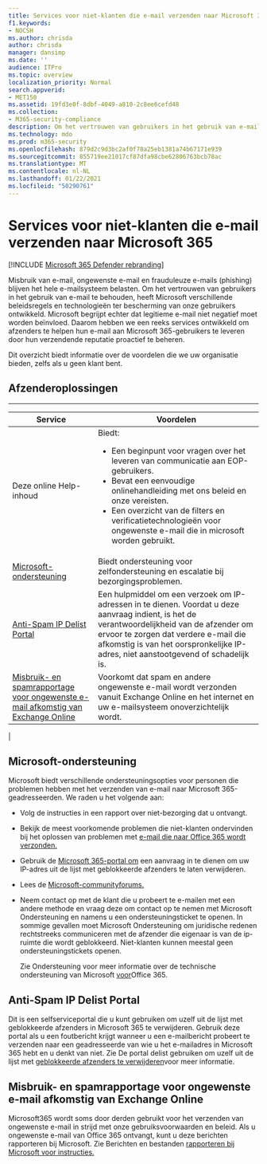```yaml
---
title: Services voor niet-klanten die e-mail verzenden naar Microsoft 365
f1.keywords:
- NOCSH
ms.author: chrisda
author: chrisda
manager: dansimp
ms.date: ''
audience: ITPro
ms.topic: overview
localization_priority: Normal
search.appverid:
- MET150
ms.assetid: 19fd3e0f-8dbf-4049-a810-2c8ee6cefd48
ms.collection:
- M365-security-compliance
description: Om het vertrouwen van gebruikers in het gebruik van e-mail te behouden, heeft Microsoft verschillende beleidsregels en technologieën ter bescherming van onze gebruikers tot stand gezet.
ms.technology: mdo
ms.prod: m365-security
ms.openlocfilehash: 879d2c9d3bc2af0f78a25eb1381a74b67171e939
ms.sourcegitcommit: 855719ee21017cf87dfa98cbe62806763bcb78ac
ms.translationtype: MT
ms.contentlocale: nl-NL
ms.lasthandoff: 01/22/2021
ms.locfileid: "50290761"
---
```

# <a name="services-for-non-customers-sending-mail-to-microsoft-365"></a>Services voor niet-klanten die e-mail verzenden naar Microsoft 365

[!INCLUDE [Microsoft 365 Defender rebranding](../includes/microsoft-defender-for-office.md)]


Misbruik van e-mail, ongewenste e-mail en frauduleuze e-mails (phishing) blijven het hele e-mailsysteem belasten. Om het vertrouwen van gebruikers in het gebruik van e-mail te behouden, heeft Microsoft verschillende beleidsregels en technologieën ter bescherming van onze gebruikers ontwikkeld. Microsoft begrijpt echter dat legitieme e-mail niet negatief moet worden beïnvloed. Daarom hebben we een reeks services ontwikkeld om afzenders te helpen hun e-mail aan Microsoft 365-gebruikers te leveren door hun verzendende reputatie proactief te beheren.

Dit overzicht biedt informatie over de voordelen die we uw organisatie bieden, zelfs als u geen klant bent.

## <a name="sender-solutions"></a>Afzenderoplossingen

****

|Service|Voordelen|
|---|---|
|Deze online Help-inhoud|Biedt: <ul><li>Een beginpunt voor vragen over het leveren van communicatie aan EOP-gebruikers.</li><li>Bevat een eenvoudige onlinehandleiding met ons beleid en onze vereisten.</li><li>Een overzicht van de filters en verificatietechnologieën voor ongewenste e-mail die in microsoft worden gebruikt.</li><ul>|
|[Microsoft-ondersteuning](#microsoft-support)|Biedt ondersteuning voor zelfondersteuning en escalatie bij bezorgingsproblemen.|
|[Anti-Spam IP Delist Portal](#anti-spam-ip-delist-portal)|Een hulpmiddel om een verzoek om IP-adressen in te dienen. Voordat u deze aanvraag indient, is het de verantwoordelijkheid van de afzender om ervoor te zorgen dat verdere e-mail die afkomstig is van het oorspronkelijke IP-adres, niet aanstootgevend of schadelijk is.|
|[Misbruik- en spamrapportage voor ongewenste e-mail afkomstig van Exchange Online](#abuse-and-spam-reporting-for-junk-email-originating-from-exchange-online)|Voorkomt dat spam en andere ongewenste e-mail wordt verzonden vanuit Exchange Online en het internet en uw e-mailsysteem onoverzichtelijk wordt.|
|

## <a name="microsoft-support"></a>Microsoft-ondersteuning

Microsoft biedt verschillende ondersteuningsopties voor personen die problemen hebben met het verzenden van e-mail naar Microsoft 365-geadresseerden. We raden u het volgende aan:

- Volg de instructies in een rapport over niet-bezorging dat u ontvangt.

- Bekijk de meest voorkomende problemen die niet-klanten ondervinden bij het oplossen van problemen met [e-mail die naar Office 365 wordt verzonden.](troubleshooting-mail-sent-to-office-365.md)

- Gebruik de [Microsoft 365-portal om](https://sender.office.com) een aanvraag in te dienen om uw IP-adres uit de lijst met geblokkeerde afzenders te laten verwijderen.

- Lees de [Microsoft-communityforums.](https://community.office365.com/f/)

- Neem contact op met de klant die u probeert te e-mailen met een andere methode en vraag deze om contact op te nemen met Microsoft Ondersteuning en namens u een ondersteuningsticket te openen. In sommige gevallen moet Microsoft Ondersteuning om juridische redenen rechtstreeks communiceren met de afzender die eigenaar is van de ip-ruimte die wordt geblokkeerd. Niet-klanten kunnen meestal geen ondersteuningstickets openen.

  Zie Ondersteuning voor meer informatie over de technische ondersteuning van Microsoft [voor](https://docs.microsoft.com/office365/servicedescriptions/office-365-platform-service-description/support)Office 365.

## <a name="anti-spam-ip-delist-portal"></a>Anti-Spam IP Delist Portal

Dit is een selfserviceportal die u kunt gebruiken om uzelf uit de lijst met geblokkeerde afzenders in Microsoft 365 te verwijderen. Gebruik deze portal als u een foutbericht krijgt wanneer u een e-mailbericht probeert te verzenden naar een geadresseerde van wie u het e-mailadres in Microsoft 365 hebt en u denkt van niet. Zie De portal delist gebruiken om uzelf uit de lijst met [geblokkeerde afzenders te verwijderen](use-the-delist-portal-to-remove-yourself-from-the-office-365-blocked-senders-lis.md)voor meer informatie.

## <a name="abuse-and-spam-reporting-for-junk-email-originating-from-exchange-online"></a>Misbruik- en spamrapportage voor ongewenste e-mail afkomstig van Exchange Online

Microsoft365 wordt soms door derden gebruikt voor het verzenden van ongewenste e-mail in strijd met onze gebruiksvoorwaarden en beleid. Als u ongewenste e-mail van Office 365 ontvangt, kunt u deze berichten rapporteren bij Microsoft. Zie Berichten en bestanden [rapporteren bij Microsoft voor instructies.](report-junk-email-messages-to-microsoft.md)
